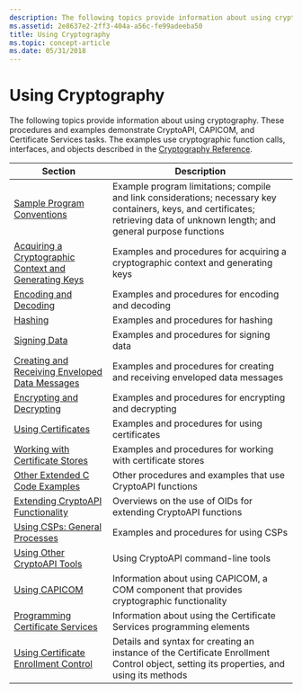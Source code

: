 ```yaml
---
description: The following topics provide information about using cryptography.
ms.assetid: 2e8637e2-2ff3-404a-a56c-fe99adeeba50
title: Using Cryptography
ms.topic: concept-article
ms.date: 05/31/2018
---
```


# Using Cryptography

The following topics provide information about using cryptography. These procedures and examples demonstrate CryptoAPI, CAPICOM, and Certificate Services tasks. The examples use cryptographic function calls, interfaces, and objects described in the [Cryptography Reference](cryptography-reference.md).



| Section                                                                                                            | Description                                                                                                                                                                      |
|--------------------------------------------------------------------------------------------------------------------|----------------------------------------------------------------------------------------------------------------------------------------------------------------------------------|
| [Sample Program Conventions](sample-program-conventions.md)                                                       | Example program limitations; compile and link considerations; necessary key containers, keys, and certificates; retrieving data of unknown length; and general purpose functions |
| [Acquiring a Cryptographic Context and Generating Keys](acquiring-a-cryptographic-context-and-generating-keys.md) | Examples and procedures for acquiring a cryptographic context and generating keys                                                                                                |
| [Encoding and Decoding](encoding-and-decoding.md)                                                                 | Examples and procedures for encoding and decoding                                                                                                                                |
| [Hashing](hashing.md)                                                                                             | Examples and procedures for hashing                                                                                                                                              |
| [Signing Data](signing-data.md)                                                                                   | Examples and procedures for signing data                                                                                                                                         |
| [Creating and Receiving Enveloped Data Messages](creating-and-receiving-enveloped-data-messages.md)               | Examples and procedures for creating and receiving enveloped data messages                                                                                                       |
| [Encrypting and Decrypting](encrypting-and-decrypting.md)                                                         | Examples and procedures for encrypting and decrypting                                                                                                                            |
| [Using Certificates](using-certificates.md)                                                                       | Examples and procedures for using certificates                                                                                                                                   |
| [Working with Certificate Stores](working-with-certificate-stores.md)                                             | Examples and procedures for working with certificate stores                                                                                                                      |
| [Other Extended C Code Examples](other-extended-c-code-examples.md)                                               | Other procedures and examples that use CryptoAPI functions                                                                                                                       |
| [Extending CryptoAPI Functionality](extending-cryptoapi-functionality.md)                                         | Overviews on the use of OIDs for extending CryptoAPI functions                                                                                                                   |
| [Using CSPs: General Processes](using-csps-general-processes.md)                                                  | Examples and procedures for using CSPs                                                                                                                                           |
| [Using Other CryptoAPI Tools](using-other-cryptoapi-tools.md)                                                     | Using CryptoAPI command-line tools                                                                                                                                               |
| [Using CAPICOM](using-capicom.md)                                                                                 | Information about using CAPICOM, a COM component that provides cryptographic functionality                                                                                       |
| [Programming Certificate Services](programming-certificate-services.md)                                           | Information about using the Certificate Services programming elements                                                                                                            |
| [Using Certificate Enrollment Control](using-certificate-enrollment-control.md)                                   | Details and syntax for creating an instance of the Certificate Enrollment Control object, setting its properties, and using its methods                                          |



 

 

 



